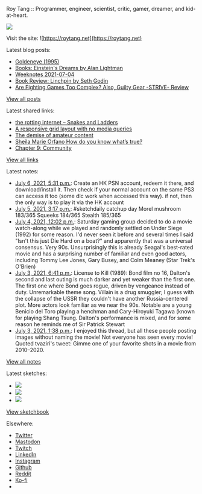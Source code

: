 Roy Tang :: Programmer, engineer, scientist, critic, gamer, dreamer, and kid-at-heart.

![](https://roytang.net/static/img/profile.jpg)

Visit the site: ![https://roytang.net](https://roytang.net)

Latest blog posts:

- [Goldeneye (1995)](https://roytang.net/2021/07/goldeneye/)
- [Books: Einstein&#x27;s Dreams by Alan Lightman](https://roytang.net/2021/07/einsteins-dreams/)
- [Weeknotes 2021-07-04](https://roytang.net/2021/07/weeknotes-2021-07-04/)
- [Book Review: Linchpin by Seth Godin](https://roytang.net/2021/06/linchpin/)
- [Are Fighting Games Too Complex? Also, Guilty Gear -STRIVE- Review](https://roytang.net/2021/06/fg-complex-ggs/)

[View all posts](https://roytang.net/blog)

Latest shared links:

- [the rotting internet – Snakes and Ladders](https://roytang.net/2021/07/the-rotting-internet-snakes-and-ladders/)
- [A responsive grid layout with no media queries](https://roytang.net/2021/06/a-responsive-grid-layout-with-no-media-queries/)
- [The demise of amateur content](https://roytang.net/2021/06/the-demise-of-amateur-content5-min-well-spent/)
- [Sheila Marie Orfano How do you know what’s true?](https://roytang.net/2021/06/sheila-marie-orfano-how-do-you-know-whats-true/)
- [Chapter 9: Community](https://roytang.net/2021/06/chapter-9-community/)

[View all links](https://roytang.net/links)

Latest notes:

- [July 6, 2021, 5:31 p.m.](https://roytang.net/2021/07/h47y9vv/): Create an HK PSN account, redeem it there, and download/install it. Then check if your normal account on the same PS3 can access it too (some dlc work when accessed this way). if not, then the only way is to play it via the HK account
- [July 5, 2021, 3:17 p.m.](https://roytang.net/2021/07/1411947275169910786/): #sketchdaily catchup day Morel mushroom 183/365 Squeeks 184/365 Stealth 185/365
- [July 4, 2021, 12:02 p.m.](https://roytang.net/2021/07/cb5279cfdbc686e55eef33bd58e8aaeb/): Saturday gaming group decided to do a movie watch-along while we played and randomly settled on Under Siege (1992) for some reason. I&#x27;d never seen it before and several times I said &quot;Isn&#x27;t this just Die Hard on a boat?&quot; and apparently that was a universal consensus. Very 90s. Unsurprisingly this is already Seagal&#x27;s best-rated movie and has a surprising number of familiar and even good actors, including Tommy Lee Jones, Gary Busey, and Colm Meaney (Star Trek&#x27;s O&#x27;Brien)
- [July 3, 2021, 6:41 p.m.](https://roytang.net/2021/07/4e93006d466cb2f6a53325cba8e27b63/): License to Kill (1989): Bond film no 16, Dalton&#x27;s second and last outing is much darker and yet weaker than the first one. The first one where Bond goes rogue, driven by vengeance instead of duty. Unremarkable theme song. Villain is a drug smuggler; I guess with the collapse of the USSR they couldn&#x27;t have another Russia-centered plot. More actors look familiar as we near the 90s. Notable are a young Benicio del Toro playing a henchman and Cary-Hiroyuki Tagawa (known for playing Shang Tsung. Dalton&#x27;s performance is mixed, and for some reason he reminds me of Sir Patrick Stewart
- [July 3, 2021, 1:38 p.m.](https://roytang.net/2021/07/1411197557028495362/): I enjoyed this thread, but all these people posting images without naming the movie! Not everyone has seen every movie! Quoted tvaziri&#x27;s tweet: Gimme one of your favorite shots in a movie from 2010–2020.

[View all notes](https://roytang.net/notes)

Latest sketches:


- ![](https://roytang.net/media/cache/5f/86/5f8679a90c5d2336e7e538b346f50225.jpg)
- ![](https://roytang.net/media/cache/2a/59/2a592295d3acc93f12d8b85d4f1b2a97.jpg)
- ![](https://roytang.net/media/cache/dc/4b/dc4b963845be7f15ce483d9c26f5e10d.jpg)

[View sketchbook](https://roytang.net/albums/sketchbook)


Elsewhere:

- [Twitter](https://twitter.com/roytang)
- [Mastodon](https://mastodon.technology/@roytang)
- [Twitch](https://twitch.tv/twitchyroy)
- [LinkedIn](https://www.linkedin.com/in/roytang)
- [Instagram](https://instagram.com/roytang0400)
- [Github](https://github.com/roytang)
- [Reddit](https://reddit.com/u/hungryroy)
- [Ko-fi](https://ko-fi.com/roytang)
- [](mailto:hello@roytang.net)